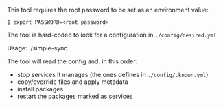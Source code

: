 This tool requires the root password to be set as an environment value:
```
$ export PASSWORD=<root password>
```

The tool is hard-coded to look for a configuration in `./config/desired.yml`

Usage:
./simple-sync

The tool will read the config and, in this order:
- stop services it manages (the ones defines in `./config/.known.yml`)
- copy/override files and apply metadata
- install packages
- restart the packages marked as services